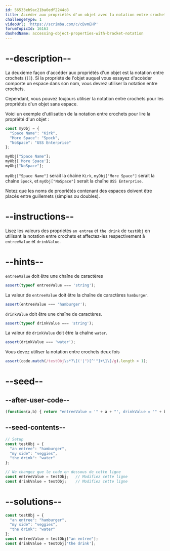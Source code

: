 ```yaml
---
id: 56533eb9ac21ba0edf2244c8
title: Accéder aux propriétés d'un objet avec la notation entre crochets
challengeType: 1
videoUrl: 'https://scrimba.com/c/cBvmEHP'
forumTopicId: 16163
dashedName: accessing-object-properties-with-bracket-notation
---
```


# --description--

La deuxième façon d'accéder aux propriétés d'un objet est la notation entre crochets (`[]`). Si la propriété de l'objet auquel vous essayez d'accéder comporte un espace dans son nom, vous devrez utiliser la notation entre crochets.

Cependant, vous pouvez toujours utiliser la notation entre crochets pour les propriétés d'un objet sans espace.

Voici un exemple d'utilisation de la notation entre crochets pour lire la propriété d'un objet :

```js
const myObj = {
  "Space Name": "Kirk",
  "More Space": "Spock",
  "NoSpace": "USS Enterprise"
};

myObj["Space Name"];
myObj['More Space'];
myObj["NoSpace"];
```

`myObj["Space Name"]` serait la chaîne `Kirk`, `myObj["More Space"]` serait la chaîne `Spock`, et `myObj["NoSpace"]` serait la chaîne `USS Enterprise`.

Notez que les noms de propriétés contenant des espaces doivent être placés entre guillemets (simples ou doubles).

# --instructions--

Lisez les valeurs des propriétés `an entree` et `the drink` de `testObj` en utilisant la notation entre crochets et affectez-les respectivement à `entreeValue` et `drinkValue`.

# --hints--

`entreeValue` doit être une chaîne de caractères

```js
assert(typeof entreeValue === 'string');
```

La valeur de `entreeValue` doit être la chaîne de caractères `hamburger`.

```js
assert(entreeValue === 'hamburger');
```

`drinkValue` doit être une chaîne de caractères.

```js
assert(typeof drinkValue === 'string');
```

La valeur de `drinkValue` doit être la chaîne `water`.

```js
assert(drinkValue === 'water');
```

Vous devez utiliser la notation entre crochets deux fois

```js
assert(code.match(/testObj\s*?\[('|")[^'"]+\1\]/g).length > 1);
```

# --seed--

## --after-user-code--

```js
(function(a,b) { return "entreeValue = '" + a + "', drinkValue = '" + b + "'"; })(entreeValue,drinkValue);
```

## --seed-contents--

```js
// Setup
const testObj = {
  "an entree": "hamburger",
  "my side": "veggies",
  "the drink": "water"
};

// Ne changez que le code en dessous de cette ligne
const entreeValue = testObj;   // Modifiez cette ligne
const drinkValue = testObj;    // Modifiez cette ligne
```

# --solutions--

```js
const testObj = {
  "an entree": "hamburger",
  "my side": "veggies",
  "the drink": "water"
};
const entreeValue = testObj["an entree"];
const drinkValue = testObj['the drink'];
```
